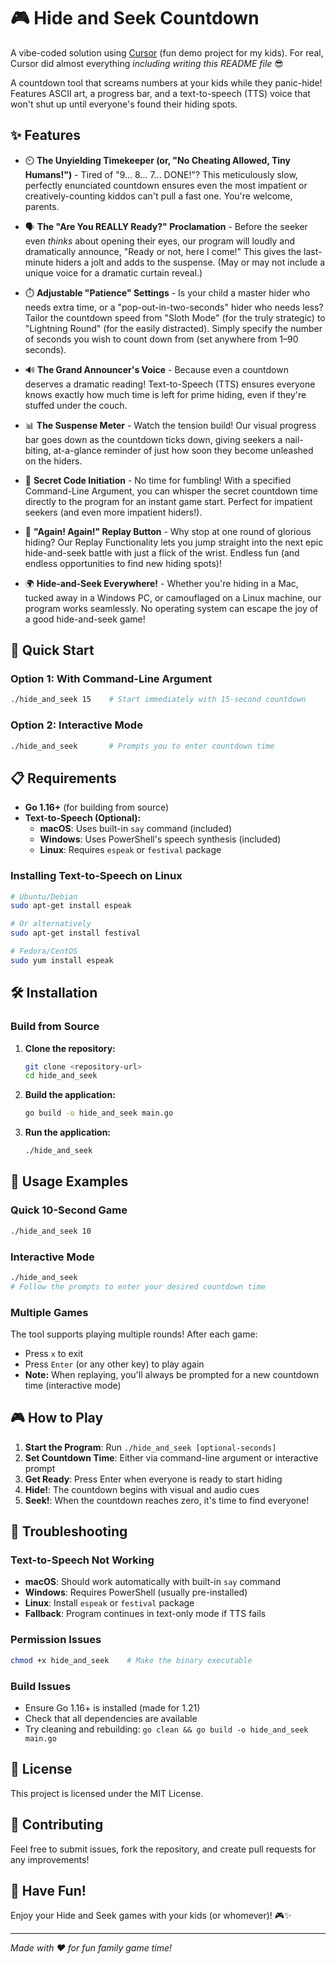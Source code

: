 # 🎮 Hide and Seek Countdown

A vibe-coded solution using [Cursor](https://www.cursor.com) (fun demo project for my kids). For real, Cursor did almost everything *including writing this README file* 😎

A countdown tool that screams numbers at your kids while they panic-hide! Features ASCII art, a progress bar, and a text-to-speech (TTS) voice that won't shut up until everyone's found their hiding spots.

## ✨ Features

- ⏲️ **The Unyielding Timekeeper (or, "No Cheating Allowed, Tiny Humans!")** - Tired of "9... 8... 7... DONE!"? This meticulously slow, perfectly enunciated countdown ensures even the most impatient or creatively-counting kiddos can't pull a fast one. You're welcome, parents.

- 🗣️ **The "Are You REALLY Ready?" Proclamation** - Before the seeker even *thinks* about opening their eyes, our program will loudly and dramatically announce, "Ready or not, here I come!" This gives the last-minute hiders a jolt and adds to the suspense. (May or may not include a unique voice for a dramatic curtain reveal.)

- ⏱️ **Adjustable "Patience" Settings** - Is your child a master hider who needs extra time, or a "pop-out-in-two-seconds" hider who needs less? Tailor the countdown speed from "Sloth Mode" (for the truly strategic) to "Lightning Round" (for the easily distracted). Simply specify the number of seconds you wish to count down from (set anywhere from 1–90 seconds).

- 🔊 **The Grand Announcer's Voice** - Because even a countdown deserves a dramatic reading!   Text-to-Speech (TTS) ensures everyone knows exactly how much time is left for prime hiding, even if they're stuffed under the couch.

- 📊 **The Suspense Meter** - Watch the tension build! Our visual progress bar goes down as the countdown ticks down, giving seekers a nail-biting, at-a-glance reminder of just how soon they become unleashed on the hiders.

- 🎯 **Secret Code Initiation** - No time for fumbling! With a specified Command-Line Argument, you can whisper the secret countdown time directly to the program for an instant game start. Perfect for impatient seekers (and even more impatient hiders!).

- 🔄 **"Again! Again!" Replay Button** - Why stop at one round of glorious hiding? Our Replay Functionality lets you jump straight into the next epic hide-and-seek battle with just a flick of the wrist. Endless fun (and endless opportunities to find new hiding spots)!

- 🌍 **Hide-and-Seek Everywhere!** - Whether you're hiding in a Mac, tucked away in a Windows PC, or camouflaged on a Linux machine, our program works seamlessly. No operating system can escape the joy of a good hide-and-seek game!

## 🚀 Quick Start

### Option 1: With Command-Line Argument
```bash
./hide_and_seek 15    # Start immediately with 15-second countdown
```

### Option 2: Interactive Mode
```bash
./hide_and_seek       # Prompts you to enter countdown time
```

## 📋 Requirements

- **Go 1.16+** (for building from source)
- **Text-to-Speech (Optional):**
  - **macOS**: Uses built-in `say` command (included)
  - **Windows**: Uses PowerShell's speech synthesis (included)
  - **Linux**: Requires `espeak` or `festival` package

### Installing Text-to-Speech on Linux
```bash
# Ubuntu/Debian
sudo apt-get install espeak

# Or alternatively
sudo apt-get install festival

# Fedora/CentOS
sudo yum install espeak
```

## 🛠️ Installation

### Build from Source
1. **Clone the repository:**
   ```bash
   git clone <repository-url>
   cd hide_and_seek
   ```

2. **Build the application:**
   ```bash
   go build -o hide_and_seek main.go
   ```

3. **Run the application:**
   ```bash
   ./hide_and_seek
   ```

## 🎯 Usage Examples

### Quick 10-Second Game
```bash
./hide_and_seek 10
```

### Interactive Mode
```bash
./hide_and_seek
# Follow the prompts to enter your desired countdown time
```

### Multiple Games
The tool supports playing multiple rounds! After each game:
- Press `x` to exit
- Press `Enter` (or any other key) to play again
- **Note:** When replaying, you'll always be prompted for a new countdown time (interactive mode)

## 🎮 How to Play

1. **Start the Program**: Run `./hide_and_seek [optional-seconds]`
2. **Set Countdown Time**: Either via command-line argument or interactive prompt
3. **Get Ready**: Press Enter when everyone is ready to start hiding
4. **Hide!**: The countdown begins with visual and audio cues
5. **Seek!**: When the countdown reaches zero, it's time to find everyone!

## 🐛 Troubleshooting

### Text-to-Speech Not Working
- **macOS**: Should work automatically with built-in `say` command
- **Windows**: Requires PowerShell (usually pre-installed)
- **Linux**: Install `espeak` or `festival` package
- **Fallback**: Program continues in text-only mode if TTS fails

### Permission Issues
```bash
chmod +x hide_and_seek    # Make the binary executable
```

### Build Issues
- Ensure Go 1.16+ is installed (made for 1.21)
- Check that all dependencies are available
- Try cleaning and rebuilding: `go clean && go build -o hide_and_seek main.go`

## 📝 License

This project is licensed under the MIT License.

## 🤝 Contributing

Feel free to submit issues, fork the repository, and create pull requests for any improvements!

## 🎉 Have Fun!

Enjoy your Hide and Seek games with your kids (or whomever)! 🎮✨

---
*Made with ❤️ for fun family game time!* 
